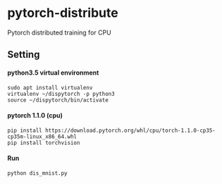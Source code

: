 # pytorch-distribute
Pytorch distributed training for CPU

## Setting
#### python3.5 virtual environment
```
sudo apt install virtualenv
virtualenv ~/dispytorch -p python3
source ~/dispytorch/bin/activate
```
#### pytorch 1.1.0 (cpu)
```
pip install https://download.pytorch.org/whl/cpu/torch-1.1.0-cp35-cp35m-linux_x86_64.whl
pip install torchvision
```
#### Run
```
python dis_mnist.py
```
